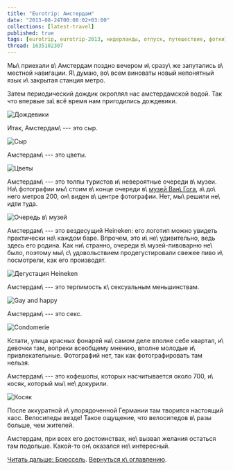 ```yaml
---
title: "Eurotrip: Амстердам"
date: "2013-08-24T00:08:02+03:00"
collections: [latest-travel]
published: true
tags: [eurotrip, eurotrip-2013, нидерланды, отпуск, путешествие, фотки]
thread: 1635102307
---
```


Мы\ приехали в\ Амстердам поздно вечером и\ сразу\ же запутались в\ местной навигации. Я\ думаю, во\ всем виноваты новый
непонятный язык и\ закрытая станция метро.

Затем периодический дождик окроплял нас амстердамской водой. Так что впервые за\ всё время нам пригодились дождевики.

![Дождевики](/images/travel/2013-08-eurotrip/amsterdam-raincoat.jpg "Дождевики")

Итак, Амстердам\ --- это сыр.

![Сыр](/images/travel/2013-08-eurotrip/amsterdam-cheese.jpg "Сыр")

Амстердам\ --- это цветы.

![Цветы](/images/travel/2013-08-eurotrip/amsterdam-flowers.jpg "Цветы")

Амстердам\ --- это толпы туристов и\ невероятные очереди в\ музеи. На\ фотографии мы\ стоим в\ конце очереди
в\ [музей Ван\ Гога][museum], а\ до\ него метров 200, он\ виден в\ центре фотографии. Нет, мы\ решили не\ идти туда.

![Очередь в\ музей](/images/travel/2013-08-eurotrip/amsterdam-queue.jpg "Очередь в музей")

Амстердам\ --- это вездесущий Heineken: его логотип можно увидеть практически на\ каждом баре. Впрочем, это
и\ не\ удивительно, ведь здесь его родина. Как ни\ странно, очереди в\ музей-пивоварню не\ было, поэтому
мы\ с\ удовольствием продегустировали свежее пиво и\ посмотрели, как его производят.

![Дегустация Heineken](/images/travel/2013-08-eurotrip/amsterdam-heineken.jpg "Дегустация Heineken")

Амстердам\ --- это терпимость к\ сексуальным меньшинствам.

![Gay and happy](/images/travel/2013-08-eurotrip/amsterdam-gay-and-happy.jpg "Gay and happy")

Амстердам\ --- это секс.

![Condomerie](/images/travel/2013-08-eurotrip/amsterdam-condomerie.jpg "Condomerie")

Кстати, улица красных фонарей на\ самом деле вполне себе квартал, и\ девочки там, вопреки всеобщему мнению, вполне
молодые и\ привлекательные. Фотографий нет, так как фотографировать там нельзя.

Амстердам\ --- это кофешопы, которых насчитывается около 700, и\ косяк, который мы\ не\ докурили.

![Косяк](/images/travel/2013-08-eurotrip/amsterdam-joint.jpg "Косяк")

После аккуратной и\ упорядоченной Германии там творится настоящий хаос. Велосипеды везде! Такое ощущение, что
велосипедов в\ разы больше, чем жителей.

Амстердам, при всех его достоинствах, не\ вызвал желания остаться там подольше. Какой-то он\ оказался
не\ интересный.

[Читать дальше: Брюссель](/post/eurotrip-brussels/). [Вернуться к\ оглавлению](/post/eurotrip-2013/).

[museum]: http://ru.wikipedia.org/wiki/%D0%9C%D1%83%D0%B7%D0%B5%D0%B9_%D0%92%D0%B8%D0%BD%D1%81%D0%B5%D0%BD%D1%82%D0%B0_%D0%B2%D0%B0%D0%BD_%D0%93%D0%BE%D0%B3%D0%B0
